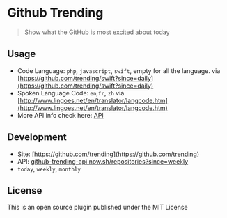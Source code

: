 # Github Trending

> Show what the GitHub is most excited about today

## Usage

* Code Language: `php`, `javascript`, `swift`, empty for all the language.
	via [https://github.com/trending/swift?since=daily](https://github.com/trending/swift?since=daily)
* Spoken Language Code: `en`,`fr`, `zh`
	via [http://www.lingoes.net/en/translator/langcode.htm](http://www.lingoes.net/en/translator/langcode.htm)
* More API info check here: [API](https://gh-trending-api.herokuapp.com/repositories/python?since=xxx&spoken_lang=xxx)

## Development

* Site: [https://github.com/trending](https://github.com/trending)
* API: [github-trending-api.now.sh/repositories?since=weekly](https://github-trending-api.now.sh/repositories?since=weekly)
* `today`, `weekly`, `monthly`

## License

This is an open source plugin published under the MIT License